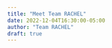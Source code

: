 ```yaml
---
title: "Meet Team RACHEL"
date: 2022-12-04T16:30:00-05:00
author: "Team RACHEL"
draft: true
---
```



